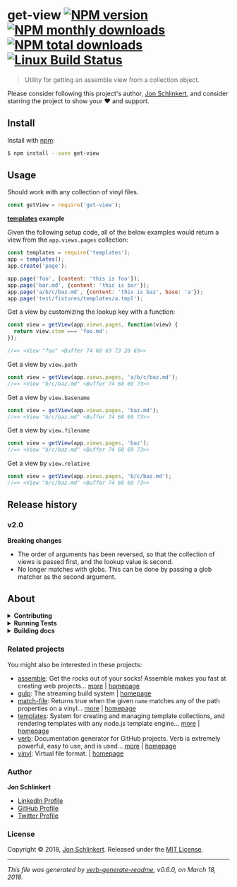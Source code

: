 # get-view [![NPM version](https://img.shields.io/npm/v/get-view.svg?style=flat)](https://www.npmjs.com/package/get-view) [![NPM monthly downloads](https://img.shields.io/npm/dm/get-view.svg?style=flat)](https://npmjs.org/package/get-view) [![NPM total downloads](https://img.shields.io/npm/dt/get-view.svg?style=flat)](https://npmjs.org/package/get-view) [![Linux Build Status](https://img.shields.io/travis/jonschlinkert/get-view.svg?style=flat&label=Travis)](https://travis-ci.org/jonschlinkert/get-view)

> Utility for getting an assemble view from a collection object.

Please consider following this project's author, [Jon Schlinkert](https://github.com/jonschlinkert), and consider starring the project to show your :heart: and support.

## Install

Install with [npm](https://www.npmjs.com/):

```sh
$ npm install --save get-view
```

## Usage

Should work with any collection of vinyl files.

```js
const getView = require('get-view');
```

**[templates](https://github.com/jonschlinkert/templates) example**

Given the following setup code, all of the below examples would return a view from the `app.views.pages` collection:

```js
const templates = require('templates');
app = templates();
app.create('page');

app.page('foo', {content: 'this is foo'});
app.page('bar.md', {content: 'this is bar'});
app.page('a/b/c/baz.md', {content: 'this is baz', base: 'a'});
app.page('test/fixtures/templates/a.tmpl');
```

Get a view by customizing the lookup key with a function:

```js
const view = getView(app.views.pages, function(view) {
  return view.stem === 'foo.md';
});

//=> <View "foo" <Buffer 74 68 69 73 20 69>>
```

Get a view by `view.path`

```js
const view = getView(app.views.pages, 'a/b/c/baz.md');
//=> <View "b/c/baz.md" <Buffer 74 68 69 73>>
```

Get a view by `view.basename`

```js
const view = getView(app.views.pages, 'baz.md');
//=> <View "b/c/baz.md" <Buffer 74 68 69 73>>
```

Get a view by `view.filename`

```js
const view = getView(app.views.pages, 'baz');
//=> <View "b/c/baz.md" <Buffer 74 68 69 73>>
```

Get a view by `view.relative`

```js
const view = getView(app.views.pages, 'b/c/baz.md');
//=> <View "b/c/baz.md" <Buffer 74 68 69 73>>
```

## Release history

### v2.0

**Breaking changes**

* The order of arguments has been reversed, so that the collection of views is passed first, and the lookup value is second.
* No longer matches with globs. This can be done by passing a glob matcher as the second argument.

## About

<details>
<summary><strong>Contributing</strong></summary>

Pull requests and stars are always welcome. For bugs and feature requests, [please create an issue](../../issues/new).

</details>

<details>
<summary><strong>Running Tests</strong></summary>

Running and reviewing unit tests is a great way to get familiarized with a library and its API. You can install dependencies and run tests with the following command:

```sh
$ npm install && npm test
```

</details>

<details>
<summary><strong>Building docs</strong></summary>

_(This project's readme.md is generated by [verb](https://github.com/verbose/verb-generate-readme), please don't edit the readme directly. Any changes to the readme must be made in the [.verb.md](.verb.md) readme template.)_

To generate the readme, run the following command:

```sh
$ npm install -g verbose/verb#dev verb-generate-readme && verb
```

</details>

### Related projects

You might also be interested in these projects:

* [assemble](https://www.npmjs.com/package/assemble): Get the rocks out of your socks! Assemble makes you fast at creating web projects… [more](https://github.com/assemble/assemble) | [homepage](https://github.com/assemble/assemble "Get the rocks out of your socks! Assemble makes you fast at creating web projects. Assemble is used by thousands of projects for rapid prototyping, creating themes, scaffolds, boilerplates, e-books, UI components, API documentation, blogs, building websit")
* [gulp](https://www.npmjs.com/package/gulp): The streaming build system | [homepage](http://gulpjs.com "The streaming build system")
* [match-file](https://www.npmjs.com/package/match-file): Returns true when the given `name` matches any of the path properties on a vinyl… [more](https://github.com/jonschlinkert/match-file) | [homepage](https://github.com/jonschlinkert/match-file "Returns true when the given `name` matches any of the path properties on a vinyl file.")
* [templates](https://www.npmjs.com/package/templates): System for creating and managing template collections, and rendering templates with any node.js template engine… [more](https://github.com/jonschlinkert/templates) | [homepage](https://github.com/jonschlinkert/templates "System for creating and managing template collections, and rendering templates with any node.js template engine. Can be used as the basis for creating a static site generator or blog framework.")
* [verb](https://www.npmjs.com/package/verb): Documentation generator for GitHub projects. Verb is extremely powerful, easy to use, and is used… [more](https://github.com/verbose/verb) | [homepage](https://github.com/verbose/verb "Documentation generator for GitHub projects. Verb is extremely powerful, easy to use, and is used on hundreds of projects of all sizes to generate everything from API docs to readmes.")
* [vinyl](https://www.npmjs.com/package/vinyl): Virtual file format. | [homepage](https://github.com/gulpjs/vinyl#readme "Virtual file format.")

### Author

**Jon Schlinkert**

* [LinkedIn Profile](https://linkedin.com/in/jonschlinkert)
* [GitHub Profile](https://github.com/jonschlinkert)
* [Twitter Profile](https://twitter.com/jonschlinkert)

### License

Copyright © 2018, [Jon Schlinkert](https://github.com/jonschlinkert).
Released under the [MIT License](LICENSE).

***

_This file was generated by [verb-generate-readme](https://github.com/verbose/verb-generate-readme), v0.6.0, on March 18, 2018._